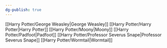 ```yaml
---
dg-publish: true
---
```

[[Harry Potter/George Weasley\|George Weasley]]
[[Harry Potter/Harry Potter\|Harry Potter]]
[[Harry Potter/Moony\|Moony]]
[[Harry Potter/Padfoot\|Padfoot]]
[[Harry Potter/Professor Severus Snape\|Professor Severus Snape]]
[[Harry Potter/Wormtail\|Wormtail]]
